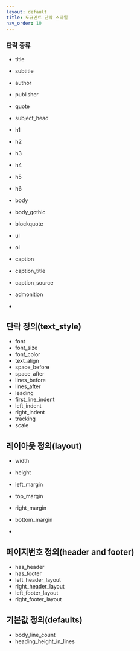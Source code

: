 ```yaml
---
layout: default
title: 도규멘트 단락 스타일
nav_order: 10
---
```


###  단락 종류
- title
- subtitle
- author
- publisher
- quote
- subject_head

- h1
- h2
- h3
- h4
- h5
- h6
- body
- body_gothic
- blockquote
- ul
- ol
- caption
- caption_title
- caption_source
- admonition
- 
## 단락  정의(text_style)
- font
- font_size
- font_color
- text_align
- space_before
- space_after
- lines_before
- lines_after
- leading
- first_line_indent
- left_indent
- right_indent
- tracking
- scale

## 레이아웃  정의(layout)
- width
- height
- left_margin
- top_margin
- right_margin
- bottom_margin

- 
## 페이지번호 정의(header and footer)
- has_header
- has_footer
- left_header_layout
- right_header_layout
- left_footer_layout
- right_footer_layout


## 기본값 정의(defaults)

- body_line_count
- heading_height_in_lines

